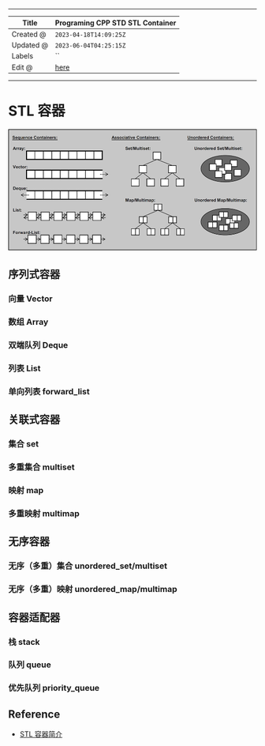 -----

| Title     | Programing CPP STD STL Container                     |
| --------- | ---------------------------------------------------- |
| Created @ | `2023-04-18T14:09:25Z`                               |
| Updated @ | `2023-06-04T04:25:15Z`                               |
| Labels    | \`\`                                                 |
| Edit @    | [here](https://github.com/junxnone/xwiki/issues/241) |

-----

# STL 容器

![image](media/6acf997a7d1b35a08a0da0877b2fd8fbcfe1edb7.png)

## 序列式容器

### 向量 Vector

### 数组 Array

### 双端队列 Deque

### 列表 List

### 单向列表 forward\_list

## 关联式容器

### 集合 set

### 多重集合 multiset

### 映射 map

### 多重映射 multimap

## 无序容器

### 无序（多重）集合 unordered\_set/multiset

### 无序（多重）映射 unordered\_map/multimap

## 容器适配器

### 栈 stack

### 队列 queue

### 优先队列 priority\_queue

## Reference

  - [STL 容器简介](https://oi-wiki.org/lang/csl/container/)
